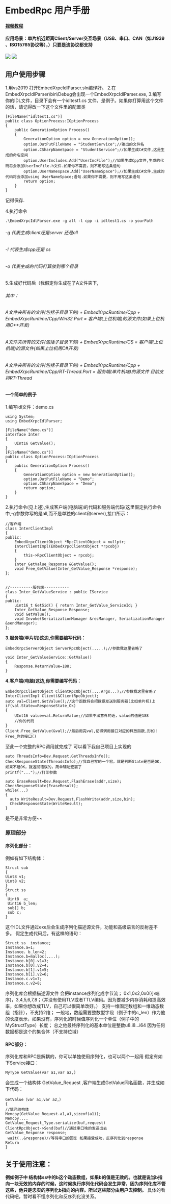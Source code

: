 # EmbedRpc 用户手册
#### [视频教程](https://v.qq.com/x/page/v0943tykmh8.html)
#### 应用场景：单片机近距离Client/Server交互场景（USB、串口、CAN（如J1939 、ISO15765协议等），）只要是流协议都支持
![](简单示意图.jpg)
![](网图1.jpg)
## 用户使用步骤
1.用vs2019 打开EmbedXrpcIdlParser.sln编译好。
2.在EmbedXrpcIdlParser\bin\Debug会出现一个EmbedXrpcIdlParser.exe,
3.编写你的IDL文件，目录下会有一个idltest1.cs 文件，是例子。如果你打算用这个文件的话，请记得改一下这个文件里的配置类
```
[FileName("idltest1.cs")]
public class OptionProcess:IOptionProcess
{
    public GenerationOption Process()
    {
        GenerationOption option = new GenerationOption();
        option.OutPutFileName = "StudentService";//输出的文件名
        option.CSharpNameSpace = "StudentService";//如果生成C#文件,这是生成的命名空间
        option.UserIncludes.Add("UserIncFile");//如果生成Cpp文件,生成的代码将会添加UserIncFile.h文件.如果你不需要，则不用写这条语句
        option.UserNamespace.Add("UserNameSpace");//如果生成C#文件,生成的代码将会添加using UserNameSpace;语句.如果你不需要，则不用写这条语句
        return option;
    }
}

```
记得保存.

4.执行命令
```
.\EmbedXrpcIdlParser.exe -g all -l cpp -i idltest1.cs -o yourPath
```


###### -g 代表生成client还是server 还是all
###### -l 代表生成cpp还是 cs
###### -o 代表生成的代码打算放到哪个目录


5.生成好代码后（我假定你生成在了A文件夹下,
###### 其中：
###### A文件夹所有的文件(包括子目录下的) + EmbedXrpcRuntime/Cpp + EmbedXrpcRuntime/Cpp/Win32.Port = 客户端(上位机端)的源文件(如果上位机用C++开发)
###### A文件夹所有的文件(包括子目录下的) + EmbedXrpcRuntime/CS = 客户端(上位机端)的源文件(如果上位机用C#开发)
###### A文件夹所有的文件(包括子目录下的) + EmbedXrpcRuntime/Cpp + EmbedXrpcRuntime/Cpp/RT-Thread.Port = 服务端(单片机端)的源文件 目前支持RT-Thread

#### 一个简单的例子
1.编写idl文件：demo.cs
```
using System;
using EmbedXrpcIdlParser;

[FileName("demo.cs")]
interface Inter
{
    UInt16 GetValue();
}
[FileName("demo.cs")]
public class OptionProcess:IOptionProcess
{
    public GenerationOption Process()
    {
        GenerationOption option = new GenerationOption();
        option.OutPutFileName = "Demo";
        option.CSharpNameSpace = "Demo";
        return option;
    }
}
```
2.执行命令(见上述),生成客户端(电脑端)的代码和服务端代码(这里假定执行命令中,-g参数你写的是all,而不是单独的client和server),接口所示：

```
//客户端
class InterClientImpl
{
public:
    EmbedXrpcClientObject *RpcClientObject = nullptr;
    InterClientImpl(EmbedXrpcClientObject *rpcobj)
    {
        this->RpcClientObject = rpcobj;
    }
    Inter_GetValue_Response &GetValue();
    void Free_GetValue(Inter_GetValue_Response *response);
};


//----------服务端-----------
class Inter_GetValueService : public IService
{
public:
    uint16_t GetSid() { return Inter_GetValue_ServiceId; }
    Inter_GetValue_Response Response;
    void GetValue();
    void Invoke(SerializationManager &recManager, SerializationManager &sendManager);
};
```

**3.服务端(单片机)这边,你需要编写代码：**
```
EmbedXrpcServerObject ServerRpcObject(.....);//参数我这里省略了

void Inter_GetValueService::GetValue()
{
    Response.ReturnValue=188;
}

```


**4.客户端(电脑)这边,你需要编写代码：**

```
EmbedXrpcClientObject ClientRpcObject(....Args...);//参数我这里省略了
InterClientImpl Client(&ClientRpcObject);
auto val=Client.GetValue();//这个函数将会把数据发送到服务器(比如单片机)上
if(val.State==ResponseState_Ok)
{
    UInt16 value=val.ReturnValue;//如果不出意外的话，value的值是188
    //你的代码
}
Client.Free_GetValue(&val);//最后用完val,记得调用接口对应的释放函数,形如： Free_你的接口()
```

至此一个完整的RPC调用就完成了
可以看下我自己项目上实现的
```
auto ThreadsInfo=Dev.Request.GetThreadsInfo();
CheckResponseState(ThreadsInfo);//我自己写的一个宏，就是判断State是否是OK，如果不是OK，就返回错误的，简单辅助宏罢了
printf("...");//打印参数

auto EraseResult=Dev.Request.FlashErase(addr,size);
CheckResponseState(EraseResult);
while(...)
{
  auto WriteResult=Dev.Request.FlashWrite(addr,size,bin);
  CheckResponseState(WriteResult);
}
```
是不是非常方便~~


### 原理部分

#### 序列化部分：
例如有如下结构体：
```
Struct sub
{
Uint8 v1;
Uint8 v2;
}
Struct ss
{
 Uint8  a;
 Uint16 b_len;
 sub[] b;
 sub c;
}
```
这个IDL文件通过exe后会生成序列化描述源文件，功能和高级语言的反射差不多。
假定生成代码后，有这样的语句：
```
Struct ss  instance;
Instance.a=1;
Instance. b_len=2;
Instance.b=malloc(....);
Instance.b[0].v1=3;
Instance.b[0].v2=4;
Instance.b[1].v1=5;
Instance.b[1].v2=6;
Instance.c.v1=7;
Instance.c.v2=8;
```
序列化库会根据描述源文件 会把instance序列化成字节流；
0x1,0x2,0x0(小端序)，3,4,5,6,7,8；（并没有使用TLV或者TTLV编码。因为要减少内存消耗和提高效率，如果你想改成TLV，自己可以很简单改好。）
支持一维固定数组和一维动态数组（指针），不支持2维；
一般地，数组需要整数型字段（例子中的c_len）作为他的长度表示，如果没有，序列化的时候值序列化一个单位（例子中的MyStructType）长度；
总之他最终序列化的基本单位是整数u8.i8...i64  因为任何数据都是这个的集合体（不支持位域）

#### RPC部分：
序列化库和RPC是解耦的，你可以单独使用序列化，也可以两个一起用
假定有如下Service接口：
```
MyType GetValue(var a1,var a2,)
```
会生成一个结构体 GetValue_Request ,客户端生成GetValue同名函数，并生成如下代码：
```
GetValue（var a1,var a2,）
{
//填充结构体
Memcpy(GetValue_Request.a1,a1,sizeof(a1));
Memcpy....
GetValue_Request_Type.serialize(buf,request)
ClientRpcObject->Send(buf)//通过串口啥的发送出去
GetValue_Response response;
 wait(..&response)//等待串口的回复 如果接受成功，反序列化到response
Return 
}
```
## 关于使用注意：
**例如例子中 结构体ss中的b这个动态数组，如果b的值是无效的。也就是说当b指向一块无效的内存的时候，这时候执行序列化代码会发生异常，因为序列化库不管这些，他只是忠实的序列化b指向的内容。所以这些部分由用户去控制。**
具体的看代码吧，暂时看不懂序列化和反序列化没关系。



